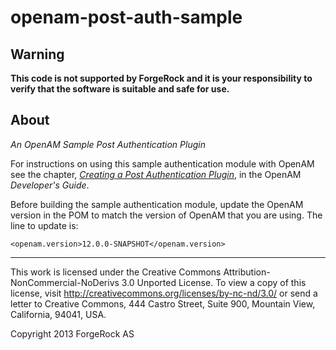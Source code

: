 # openam-post-auth-sample

## Warning
**This code is not supported by ForgeRock and it is your responsibility to verify that the software is suitable and safe for use.**

## About

*An OpenAM Sample Post Authentication Plugin*

For instructions on using this sample authentication
module with OpenAM see the chapter,
*[Creating a Post Authentication Plugin](http://openam.forgerock.org/openam-documentation/openam-doc-source/doc/dev-guide/index/chap-post-auth.html)*,
in the OpenAM *Developer's Guide*.

Before building the sample authentication module, update
the OpenAM version in the POM to match the version of OpenAM
that you are using. The line to update is:

    <openam.version>12.0.0-SNAPSHOT</openam.version>

* * *
This work is licensed under the Creative Commons
Attribution-NonCommercial-NoDerivs 3.0 Unported License.
To view a copy of this license, visit
<http://creativecommons.org/licenses/by-nc-nd/3.0/>
or send a letter to Creative Commons, 444 Castro Street,
Suite 900, Mountain View, California, 94041, USA.

Copyright 2013 ForgeRock AS

